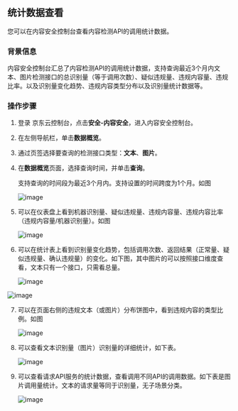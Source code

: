 ## 统计数据查看

您可以在内容安全控制台查看内容检测API的调用统计数据。

### 背景信息

内容安全控制台汇总了内容检测API的调用统计数据，支持查询最近3个月内文本、图片检测接口的总识别量（等于调用次数）、疑似违规量、违规内容量、违规比率。以及识别量变化趋势、违规内容类型分布以及识别量统计数据等。

### 操作步骤

1. 登录 京东云控制台，点击**安全-内容安全**，进入内容安全控制台。

2. 在左侧导航栏，单击**数据概览**。

3. 通过页签选择要查询的检测接口类型：**文本**、**图片**。

4. 在**数据概览**页面，选择查询时间，并单击**查询**。

   支持查询的时间段为最近3个月内。支持设置的时间跨度为1个月。如图

   ![image](../../../../image/Content-Moderation/Operation-Guide/Statistics-View/time-screen.png)

5. 可以在仪表盘上看到机器识别量、疑似违规量、违规内容量、违规内容比率（违规内容量/机器识别量）。如图

   ![image](../../../../image/Content-Moderation/Operation-Guide/Statistics-View/overview.png)


6. 可以在统计表上看到识别量变化趋势，包括调用次数、返回结果（正常量、疑似违规量、确认违规量）的变化。如下图，其中图片的可以按照接口维度查看，文本只有一个接口，只需看总量。

   ![image](../../../../image/Content-Moderation/Operation-Guide/Statistics-View/text-statistics.png)

![image](../../../../image/Content-Moderation/Operation-Guide/Statistics-View/picture-count.png)

7. 可以在页面右侧的违规文本（或图片）分布饼图中，看到违规内容的类型比例。如图

   ![image](../../../../image/Content-Moderation/Operation-Guide/Statistics-View/text-illegal-distribution.png)

8. 可以查看文本识别量（图片）识别量的详细统计，如下表。

   ![image](../../../../image/Content-Moderation/Operation-Guide/Statistics-View/textcount-statistics.png) 

9. 可以查看请求API服务的统计数据，查看调用不同API的调用数据。如下表是图片调用量统计。文本的请求量等同于识别量，无子场景分类。

     ![image](../../../../image/Content-Moderation/Operation-Guide/Statistics-View/picture-statistics.png) 


